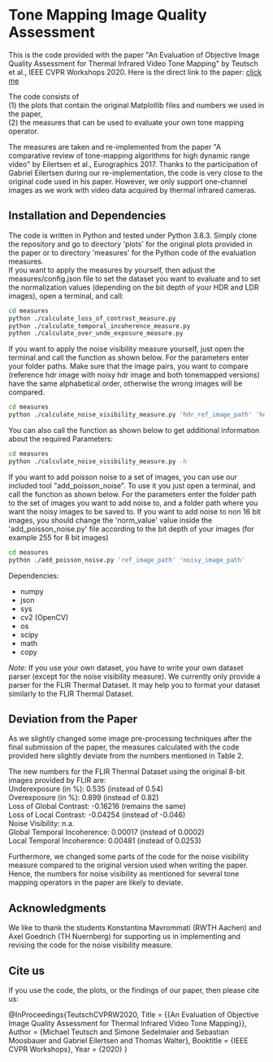 # Tone Mapping Image Quality Assessment
This is the code provided with the paper "An Evaluation of Objective Image Quality Assessment for Thermal Infrared Video Tone Mapping" by Teutsch et al., IEEE CVPR Workshops 2020.
Here is the direct link to the paper: [click me](https://openaccess.thecvf.com/content_CVPRW_2020/html/w6/Teutsch_An_Evaluation_of_Objective_Image_Quality_Assessment_for_Thermal_Infrared_CVPRW_2020_paper.html)

The code consists of \
(1) the plots that contain the original Matplotlib files and numbers we used in the paper, \
(2) the measures that can be used to evaluate your own tone mapping operator.

The measures are taken and re-implemented from the paper "A comparative review of tone-mapping algorithms for high dynamic range video" by Eilertsen et al., Eurographics 2017. Thanks to the participation of Gabriel Eilertsen during our re-implementation, the code is very close to the original code used in his paper. However, we only support one-channel images as we work with video data acquired by thermal infrared cameras.

## Installation and Dependencies
The code is written in Python and tested under Python 3.8.3. Simply clone the repository and go to directory 'plots' for the original plots provided in the paper or to directory 'measures' for the Python code of the evaluation measures. \
If you want to apply the measures by yourself, then adjust the measures/config.json file to set the dataset you want to evaluate and to set the normalization values (depending on the bit depth of your HDR and LDR images), open a terminal, and call:
```bash
cd measures
python ./calculate_loss_of_contrast_measure.py
python ./calculate_temporal_incoherence_measure.py
python ./calculate_over_unde_exposure_measure.py
```

If you want to apply the noise visibility measure yourself, just open the terminal and call the function as shown below. For the parameters enter your folder paths. 
Make sure that the image pairs, you want to compare (reference hdr image with noisy hdr image and both tonemapped versions) have the same alphabetical order, otherwise the wrong images will be compared.
```bash
cd measures
python ./calculate_noise_visibility_measure.py 'hdr_ref_image_path' 'hdr_noisy_image_path' 'tmo_ref_image_path' 'tmo_noisy_image_path'
```

You can also call the function as shown below to get additional information about the required Parameters:
```bash
cd measures
python ./calculate_noise_visibility_measure.py -h
```

If you want to add poisson noise to a set of images, you can use our included tool "add_poisson_noise". To use it you just open a terminal, and call the function as shown below.
For the parameters enter the folder path to the set of images you want to add noise to, and a folder path where you want the noisy images to be saved to.
If you want to add noise to non 16 bit images, you should change the 'norm_value' value inside the 'add_poisson_noise.py' file according to the bit depth of your images (for example 255 for 8 bit images)
```bash
cd measures
python ./add_poisson_noise.py 'ref_image_path' 'noisy_image_path'
```

Dependencies:
- numpy
- json
- sys
- cv2 (OpenCV)
- os
- scipy
- math
- copy

*Note:* If you use your own dataset, you have to write your own dataset parser (except for the noise visibility measure). We currently only provide a parser for the FLIR Thermal Dataset. It may help you to format your dataset similarly to the FLIR Thermal Dataset.

## Deviation from the Paper
As we slightly changed some image pre-processing techniques after the final submission of the paper, the measures calculated with the code provided here slightly deviate from the numbers mentioned in Table 2.

The new numbers for the FLIR Thermal Dataset using the original 8-bit images provided by FLIR are: \
Underexposure (in %): 0.535 (instead of 0.54) \
Overexposure (in %): 0.899 (instead of 0.82) \
Loss of Global Contrast: -0.16216 (remains the same) \
Loss of Local Contrast: -0.04254 (instead of -0.046) \
Noise Visibility: n.a. \
Global Temporal Incoherence: 0.00017 (instead of 0.0002) \
Local Temporal Incoherence: 0.00481 (instead of 0.0253)

Furthermore, we changed some parts of the code for the noise visibility measure compared to the original version used when writing the paper. Hence, the numbers for noise visibility as mentioned for several tone mapping operators in the paper are likely to deviate.

## Acknowledgments
We like to thank the students Konstantina Mavrommati (RWTH Aachen) and Axel Goedrich (TH Nuernberg) for supporting us in implementing and revising the code for the noise visibility measure.

## Cite us
If you use the code, the plots, or the findings of our paper, then please cite us:

@InProceedings{TeutschCVPRW2020,
Title = {{An Evaluation of Objective Image Quality Assessment for Thermal Infrared Video Tone Mapping}},
Author = {Michael Teutsch and Simone Sedelmaier and Sebastian Moosbauer and Gabriel Eilertsen and Thomas Walter},
Booktitle = {IEEE CVPR Workshops},
Year = {2020}
}
